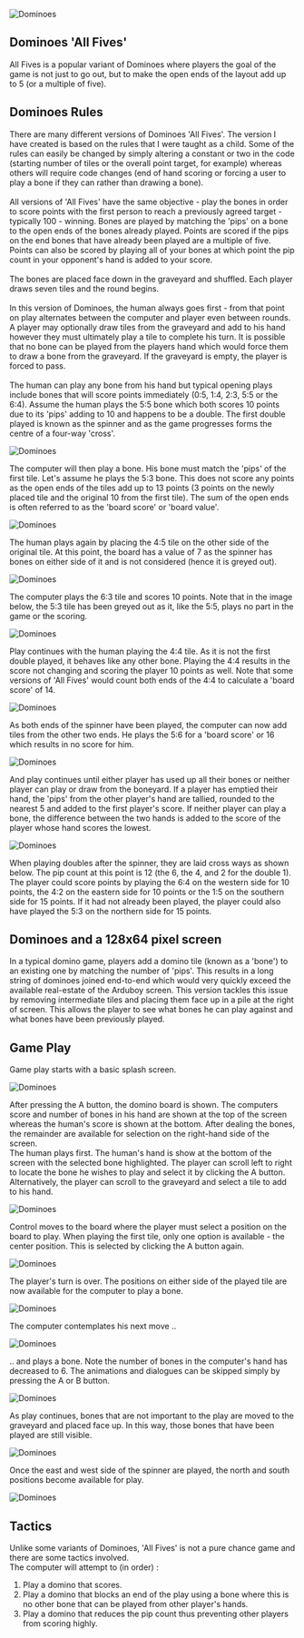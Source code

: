 ![Dominoes](https://github.com/Press-Play-On-Tape/Dominoes/blob/master/distributable/banner.png)

## Dominoes 'All Fives'
All Fives is a popular variant of Dominoes where players the goal of the game is not just to go out, but to make the open ends of the layout add up to 5 (or a multiple of five).
<br />

## Dominoes Rules

There are many different versions of Dominoes 'All Fives'.  The version I have created is based on the rules that I were taught as a child.  Some of the rules can easily be changed by simply altering a constant or two in the code (starting number of tiles or the overall point target, for example) whereas others will require code changes (end of hand scoring or forcing a user to play a bone if they can rather than drawing a bone).
<br />
<br />
All versions of 'All Fives' have the same objective - play the bones in order to score points with the first person to reach a previously agreed target - typically 100 - winning.  Bones are played by matching the 'pips' on a bone to the open ends of the bones already played.  Points are scored if the pips on the end bones that have already been played are a multiple of five.  Points can also be scored by playing all of your bones at which point the pip count in your opponent's hand is added to your score.
<br />
<br /> 
The bones are placed face down in the graveyard and shuffled.  Each player draws seven tiles and the round begins.
<br />
<br />
In this version of Dominoes, the human always goes first - from that point on play alternates between the computer and player even between rounds.  A player may optionally draw tiles from the graveyard and add to his hand however they must ultimately play a tile to complete his turn.  It is possible that no bone can be played from the players hand which would force them to draw a bone from the graveyard.  If the graveyard is empty, the player is forced to pass.
<br />
<br />
The human can play any bone from his hand but typical opening plays include bones that will score points immediately (0:5, 1:4, 2:3, 5:5 or the 6:4).  Assume the human plays the 5:5 bone which both scores 10 points due to its 'pips' adding to 10 and happens to be a double.  The first double played is known as the spinner and as the game progresses forms the centre of a four-way 'cross'.

![Dominoes](https://github.com/Press-Play-On-Tape/Dominoes/blob/master/images/domino_game_01.png)

The computer will then play a bone.  His bone must match the 'pips' of the first tile.  Let's assume he plays the 5:3 bone.  This does not score any points as the open ends of the tiles add up to 13 points (3 points on the newly placed tile and the original 10 from the first tile).  The sum of the open ends is often referred to as the 'board score' or 'board value'.

![Dominoes](https://github.com/Press-Play-On-Tape/Dominoes/blob/master/images/domino_game_02.png)

The human plays again by placing the 4:5 tile on the other side of the original tile.  At this point, the board has a value of 7 as the spinner has bones on either side of it and is not considered (hence it is greyed out).

![Dominoes](https://github.com/Press-Play-On-Tape/Dominoes/blob/master/images/domino_game_03.png)
  
The computer plays the 6:3 tile and scores 10 points.  Note that in the image below, the 5:3 tile has been greyed out as it, like the 5:5, plays no part in the game or the scoring.

![Dominoes](https://github.com/Press-Play-On-Tape/Dominoes/blob/master/images/domino_game_04.png)

Play continues with the human playing the 4:4 tile.  As it is not the first double played, it behaves like any other bone.  Playing the 4:4 results in the score not changing and scoring the player 10 points as well.  Note that some versions of 'All Fives' would count both ends of the 4:4 to calculate a 'board score' of 14.

![Dominoes](https://github.com/Press-Play-On-Tape/Dominoes/blob/master/images/domino_game_05.png)

As both ends of the spinner have been played, the computer can now add tiles from the other two ends.  He plays the 5:6 for a 'board score' or 16 which results in no score for him.

![Dominoes](https://github.com/Press-Play-On-Tape/Dominoes/blob/master/images/domino_game_06.png)

And play continues until either player has used up all their bones or neither player can play or draw from the boneyard.  If a player has emptied their hand, the 'pips' from the other player's hand are tallied, rounded to the nearest 5 and added to the first player's score.  If neither player can play a bone, the difference between the two hands is added to the score of the player whose hand scores the lowest.

![Dominoes](https://github.com/Press-Play-On-Tape/Dominoes/blob/master/images/domino_game_07.png)

When playing doubles after the spinner, they are laid cross ways as shown below.  The pip count at this point is 12 (the 6, the 4, and 2 for the double 1).  The player could score points by playing the 6:4 on the western side for 10 points, the 4:2 on the eastern side for 10 points or the 1:5 on the southern side for 15 points.  If it had not already been played, the player could also have played the 5:3 on the northern side for 15 points.


## Dominoes and a 128x64 pixel screen

In a typical domino game, players add a domino tile (known as a 'bone') to an existing one by matching the number of 'pips'.  This results in a long string of dominoes joined end-to-end which would very quickly exceed the available real-estate of the Arduboy screen. This version tackles this issue by removing intermediate tiles and placing them face up in a pile at the right of screen.  This allows the player to see what bones he can play against and what bones have been previously played.  


## Game Play

Game play starts with a basic splash screen. 

![Dominoes](https://github.com/Press-Play-On-Tape/Dominoes/blob/master/images/domino_01.png)

After pressing the A button, the domino board is shown.  The computers score and number of bones in his hand are shown at the top of the screen whereas the human's score is shown at the bottom.  After dealing the bones, the remainder are available for selection on the right-hand side of the screen.
<br />
The human plays first.  The human's hand is show at the bottom of the screen with the selected bone highlighted.  The player can scroll left to right to locate the bone he wishes to play and select it by clicking the A button.  Alternatively, the player can scroll to the graveyard and select a tile to add to his hand.

![Dominoes](https://github.com/Press-Play-On-Tape/Dominoes/blob/master/images/domino_02.png)

Control moves to the board where the player must select a position on the board to play.  When playing the first tile, only one option is available - the center position.  This is selected by clicking the A button again.

![Dominoes](https://github.com/Press-Play-On-Tape/Dominoes/blob/master/images/domino_03.png)

The player's turn is over.  The positions on either side of the played tile are now available for the computer to play a bone.

![Dominoes](https://github.com/Press-Play-On-Tape/Dominoes/blob/master/images/domino_04.png)

The computer contemplates his next move ..

![Dominoes](https://github.com/Press-Play-On-Tape/Dominoes/blob/master/images/domino_06.png)

.. and plays a bone.  Note the number of bones in the computer's hand has decreased to 6.  The animations and dialogues can be skipped simply by pressing the A or B button.

![Dominoes](https://github.com/Press-Play-On-Tape/Dominoes/blob/master/images/domino_08.png)

As play continues, bones that are not important to the play are moved to the graveyard and placed face up.  In this way, those bones that have been played are still visible.

![Dominoes](https://github.com/Press-Play-On-Tape/Dominoes/blob/master/images/domino_09.png)

Once the east and west side of the spinner are played, the north and south positions become available for play.

![Dominoes](https://github.com/Press-Play-On-Tape/Dominoes/blob/master/images/domino_10.png)


## Tactics

Unlike some variants of Dominoes, 'All Fives' is not a pure chance game and there are some tactics involved.
<br />
The computer will attempt to (in order) :
<br />
1)  Play a domino that scores.
2)  Play a domino that blocks an end of the play using a bone where this is no other bone that can be played from other player's hands.  
3)  Play a domino that reduces the pip count thus preventing other players from scoring highly. 

